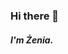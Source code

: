 ### Hi there 👋

##### I'm Żenia.

<!--
- 🔭 I’m currently working on application [FastMess](https://github.com/FastMess). Site: [fastmess.pl](https://fastmess.pl/?utm_source=github)

**keepaliveprogramming/keepaliveprogramming** is a ✨ _special_ ✨ repository because its `README.md` (this file) appears on your GitHub profile.

Here are some ideas to get you started:


- 🌱 I’m currently learning ...
- 👯 I’m looking to collaborate on ...
- 🤔 I’m looking for help with ...
- 💬 Ask me about ...
- 📫 How to reach me: ...
- 😄 Pronouns: ...
- ⚡ Fun fact: ...
-->
